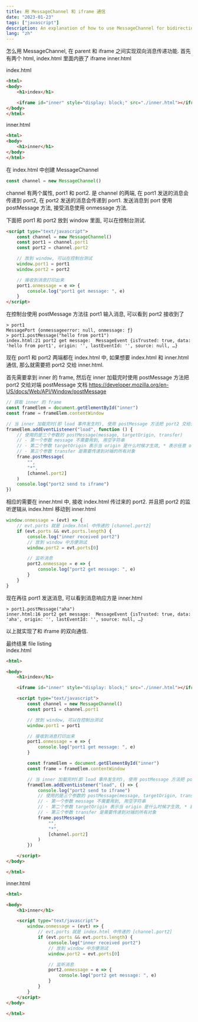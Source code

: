 ```yaml
---
title: 用 MessageChannel 和 iframe 通信
date: "2023-01-23"
tags: ["javascript"]
description: An explanation of how to use MessageChannel for bidirectional communication between a parent page and an iframe, with code examples and step-by-step instructions.
lang: "zh"
---
```

怎么用 MessageChannel, 在 parent 和 iframe 之间实现双向消息传递功能.
首先有两个 html, index.html 里面内嵌了 iframe inner.html

index.html
```html
<html>
<body>
    <h1>index</h1>

    <iframe id="inner" style="display: block;" src="./inner.html"></iframe>
</body>
</html>
```

inner.html
```html
<html>
<body>
    <h1>inner</h1>
</body>
</html>
```

在 index.html 中创建 MessageChannel
```javascript
const channel = new MessageChannel()
```

channel 有两个属性, port1 和 port2. 是 channel 的两端, 在 port1 发送的消息会传递到 port2, 在 port2 发送的消息会传递到 port1.
发送消息到 port 使用 postMessage 方法, 接受消息使用 onmessage 方法. 

下面把 port1 和 port2 放到 window 里面, 可以在控制台测试.
```html
<script type="text/javascript">
    const channel = new MessageChannel()
    const port1 = channel.port1
    const port2 = channel.port2

    // 放到 window, 可以在控制台测试
    window.port1 = port1
    window.port2 = port2

    // 接收到消息打印出来
    port1.onmessage = e => {
        console.log("port1 get message: ", e)
    }
</script>
```

在控制台使用 postMessage 方法往 port1 输入消息, 可以看到 port2 接收到了
```
> port1
MessagePort {onmessageerror: null, onmessage: ƒ}
> port1.postMessage("hello from port1")
index.html:21 port2 get message:  MessageEvent {isTrusted: true, data: 'hello from port1', origin: '', lastEventId: '', source: null, …}
```

现在 port1 和 port2 两端都在 index.html 中, 如果想要 index.html 和 inner.html 通信, 那么就需要把 port2 交给 inner.html.  

首先需要拿到 inner 的 frame, 然后在 inner 加载完时使用 postMessage 方法把 port2 交给对端
postMessage 文档 https://developer.mozilla.org/en-US/docs/Web/API/Window/postMessage
```javascript
// 获取 inner 的 frame
const frameElem = document.getElementById("inner")
const frame = frameElem.contentWindow

// 当 inner 加载完时(即 load 事件发生时), 使用 postMessage 方法把 port2 交给对端
frameElem.addEventListener("load", function () {
    // 使用的是三个参数的 postMessage(message, targetOrigin, transfer)
    // - 第一个参数 message 不需要用到, 用空字符串
    // - 第二个参数 targetOrigin 表示当 origin 是什么时候才生效, * 表示任意 origin
    // - 第三个参数 transfer 是需要传递到对端的所有对象
    frame.postMessage(
        "",
        "*",
        [channel.port2]
    )
    console.log("port2 send to iframe")
})
```

相应的需要在 inner.html 中, 接收 index.html 传过来的 port2.
并且把 port2 的监听逻辑从 index.html 移动到 inner.html
```javascript
window.onmessage = (evt) => {
    // evt.ports 就是 index.html 中传递的 [channel.port2]
    if (evt.ports && evt.ports.length) {
        console.log("inner received port2")
        // 放到 window 中方便测试
        window.port2 = evt.ports[0]

        // 监听消息
        port2.onmessage = e => {
            console.log("port2 get message: ", e)
        }
    }
}
```

现在再往 port1 发送消息, 可以看到消息响应方是 inner.html
```
> port1.postMessage("aha")
inner.html:16 port2 get message:  MessageEvent {isTrusted: true, data: 'aha', origin: '', lastEventId: '', source: null, …}
```

以上就实现了和 iframe 的双向通信.

最终结果 file listing  
index.html
```html
<html>

<body>
    <h1>index</h1>

    <iframe id="inner" style="display: block;" src="./inner.html"></iframe>

    <script type="text/javascript">
        const channel = new MessageChannel()
        const port1 = channel.port1

        // 放到 window, 可以在控制台测试
        window.port1 = port1

        // 接收到消息打印出来
        port1.onmessage = e => {
            console.log("port1 get message: ", e)
        }

        const frameElem = document.getElementById("inner")
        const frame = frameElem.contentWindow

        // 当 inner 加载完时(即 load 事件发生时), 使用 postMessage 方法把 port2 交给对端
        frameElem.addEventListener("load", () => {
            console.log("port2 send to iframe")
            // 使用的是三个参数的 postMessage(message, targetOrigin, transfer)
            // - 第一个参数 message 不需要用到, 用空字符串
            // - 第二个参数 targetOrigin 表示当 origin 是什么时候才生效, * 表示任意 origin
            // - 第三个参数 transfer 是需要传递到对端的所有对象
            frame.postMessage(
                "",
                "*",
                [channel.port2]
            )
        })

    </script>
</body>

</html>
```

inner.html
```html
<html>

<body>
    <h1>inner</h1>

    <script type="text/javascript">
        window.onmessage = (evt) => {
            // evt.ports 就是 index.html 中传递的 [channel.port2]
            if (evt.ports && evt.ports.length) {
                console.log("inner received port2")
                // 放到 window 中方便测试
                window.port2 = evt.ports[0]

                // 监听消息
                port2.onmessage = e => {
                    console.log("port2 get message: ", e)
                }
            }
        }
    </script>
</body>

</html>
```
